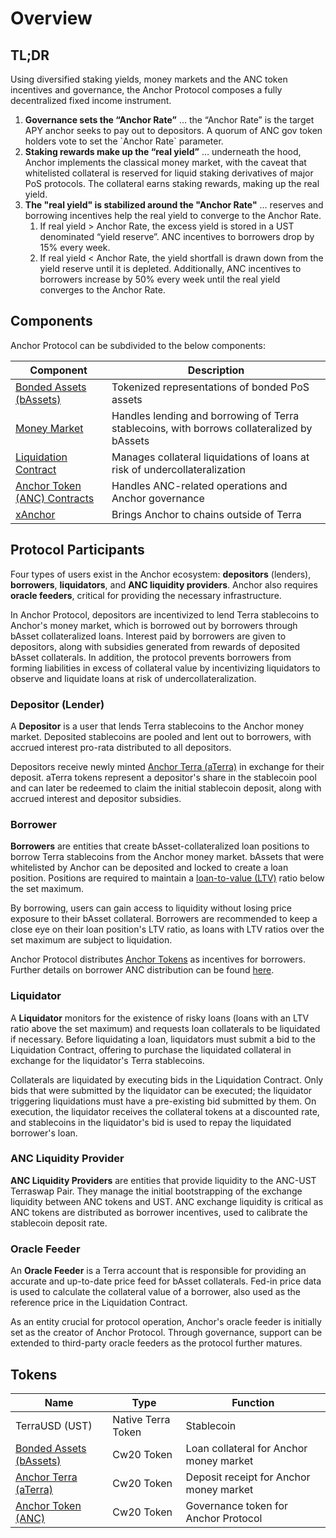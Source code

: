 # Overview

## TL;DR

Using diversified staking yields, money markets and the ANC token incentives and governance, the Anchor Protocol composes a fully decentralized fixed income instrument.&#x20;

1. **Governance sets the “Anchor Rate”** … the “Anchor Rate” is the target APY anchor seeks to pay out to depositors. A quorum of ANC gov token holders vote to set the \`Anchor Rate\` parameter.&#x20;
2. **Staking rewards make up the “real yield”** … underneath the hood, Anchor implements the classical money market, with the caveat that whitelisted collateral is reserved for liquid staking derivatives of major PoS protocols. The collateral earns staking rewards, making up the real yield.&#x20;
3. **The "real yield" is stabilized around the "Anchor Rate"**  … reserves and borrowing incentives help the real yield to converge to the Anchor Rate.&#x20;
   1. If real yield > Anchor Rate, the excess yield is stored in a UST denominated “yield reserve”. ANC incentives to borrowers drop by 15% every week.&#x20;
   2. If real yield < Anchor Rate, the yield shortfall is drawn down from the yield reserve until it is depleted. Additionally, ANC incentives to borrowers increase by 50% every week until the real yield converges to the Anchor Rate.

## Components

Anchor Protocol can be subdivided to the below components:

| Component                                                        | Description                                                                                |
| ---------------------------------------------------------------- | ------------------------------------------------------------------------------------------ |
| [Bonded Assets (bAssets)](bonded-assets-bassets/README.md)                | Tokenized representations of bonded PoS assets                                             |
| [Money Market](money-market/README.md)                                    | Handles lending and borrowing of Terra stablecoins, with borrows collateralized by bAssets |
| [Liquidation Contract](./loan-liquidation.md)                      | Manages collateral liquidations of loans at risk of undercollateralization                 |
| [Anchor Token (ANC) Contracts](../smart-contracts/anchor-token/README.md) | Handles ANC-related operations and Anchor governance                                       |
| [xAnchor](xanchor.md)                                            | Brings Anchor to chains outside of Terra                                                   |

## Protocol Participants

Four types of users exist in the Anchor ecosystem: **depositors** (lenders), **borrowers**, **liquidators**, and **ANC liquidity providers**. Anchor also requires **oracle feeders**, critical for providing the necessary infrastructure.

In Anchor Protocol, depositors are incentivized to lend Terra stablecoins to Anchor's money market, which is borrowed out by borrowers through bAsset collateralized loans. Interest paid by borrowers are given to depositors, along with subsidies generated from rewards of deposited bAsset collaterals. In addition, the protocol prevents borrowers from forming liabilities in excess of collateral value by incentivizing liquidators to observe and liquidate loans at risk of undercollateralization.



### Depositor (Lender)

A **Depositor** is a user that lends Terra stablecoins to the Anchor money market. Deposited stablecoins are pooled and lent out to borrowers, with accrued interest pro-rata distributed to all depositors.

Depositors receive newly minted [Anchor Terra (aTerra)](./money-market/README.md#usage) in exchange for their deposit. aTerra tokens represent a depositor's share in the stablecoin pool and can later be redeemed to claim the initial stablecoin deposit, along with accrued interest and depositor subsidies.



### Borrower

**Borrowers** are entities that create bAsset-collateralized loan positions to borrow Terra stablecoins from the Anchor money market. bAssets that were whitelisted by Anchor can be deposited and locked to create a loan position. Positions are required to maintain a [loan-to-value (LTV)](./money-market/README.md#borrowing-terra-stablecoins) ratio below the set maximum.

By borrowing, users can gain access to liquidity without losing price exposure to their bAsset collateral. Borrowers are recommended to keep a close eye on their loan position's LTV ratio, as loans with LTV ratios over the set maximum are subject to liquidation.

Anchor Protocol distributes [Anchor Tokens](./anchor-token-anc.md) as incentives for borrowers. Further details on borrower ANC distribution can be found [here](./money-market/deposit-rate-subsidization.md#borrower-anc-incentives).



### Liquidator

A **Liquidator** monitors for the existence of risky loans (loans with an LTV ratio above the set maximum) and requests loan collaterals to be liquidated if necessary. Before liquidating a loan, liquidators must submit a bid to the Liquidation Contract, offering to purchase the liquidated collateral in exchange for the liquidator's Terra stablecoins.

Collaterals are liquidated by executing bids in the Liquidation Contract. Only bids that were submitted by the liquidator can be executed; the liquidator triggering liquidations must have a pre-existing bid submitted by them. On execution, the liquidator receives the collateral tokens at a discounted rate, and stablecoins in the liquidator's bid is used to repay the liquidated borrower's loan.



### ANC Liquidity Provider

**ANC Liquidity Providers** are entities that provide liquidity to the ANC-UST Terraswap Pair. They manage the initial bootstrapping of the exchange liquidity between ANC tokens and UST. ANC exchange liquidity is critical as ANC tokens are distributed as borrower incentives, used to calibrate the stablecoin deposit rate.



### Oracle Feeder

An **Oracle Feeder** is a Terra account that is responsible for providing an accurate and up-to-date price feed for bAsset collaterals. Fed-in price data is used to calculate the collateral value of a borrower, also used as the reference price in the Liquidation Contract.

As an entity crucial for protocol operation, Anchor's oracle feeder is initially set as the creator of Anchor Protocol. Through governance, support can be extended to third-party oracle feeders as the protocol further matures.

## Tokens

| Name                                                       | Type               | Function                                |
| ---------------------------------------------------------- | ------------------ | --------------------------------------- |
| TerraUSD (UST)                                             | Native Terra Token | Stablecoin                              |
| [Bonded Assets (bAssets)](./bonded-assets-bassets/README.md)          | Cw20 Token         | Loan collateral for Anchor money market |
| [Anchor Terra (aTerra)](./money-market/README.md#usage) | Cw20 Token         | Deposit receipt for Anchor money market |
| [Anchor Token (ANC)](./anchor-token-anc.md)                  | Cw20 Token         | Governance token for Anchor Protocol    |
